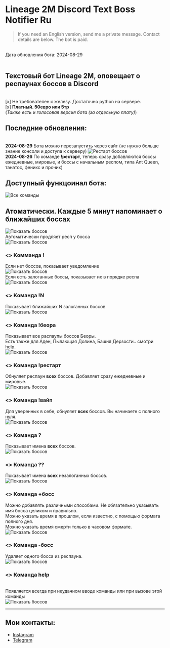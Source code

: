 # Lineage 2M Discord Text Boss Notifier Ru
> If you need an English version, send me a private message. Contact details are below. The bot is paid.

<br/>Дата обновления бота: 2024-08-29
<br/>
<br/>
## Текстовый бот Lineage 2M, оповещает о респаунах боссов в Discord 
<br/> [x] Не требователен к железу. Достаточно python на сервере.
<br/> [x] **Платный. 50евро или 5тр**
<br/> (_Также есть и голосовая версия бота (за отдельную плату)_)

## Последние обновления:
<br/>__2024-08-29__ Бота можно перезапустить через сайт (не нужно больше знание консоли и доступа к серверу)
![Рестарт боссов](./screenshots/15.png)
<br/>__2024-08-26__ По команде **!рестарт**, теперь сразу добавляются боссы ежедневные, мировые, и боссы с начальным респом, типа Ant Queen, танатос, феникс и прочих)

## Доступный функцоинал бота:
![Все команды](./screenshots/1.png)

## Атоматически. Каждые 5 минут напоминает о ближайших боссах
![Показать боссов](./screenshots/8.png)
<br/>Автоматически продляет респ у босса
<br/>![Показать боссов](./screenshots/9.png)

### **<> Комманда !**
Если нет боссов, показывает уведомление
<br/>![Показать боссов](./screenshots/2.png)
<br/>Если есть залоганные боссы, показывает их в порядке респа
<br/>![Показать боссов](./screenshots/3.png)


### **<> Команда !N**
Показывает ближайших N залоганных боссов
<br/>![Показать боссов](./screenshots/6.png)

### **<> Команда !беора**
Показывает все распаупы боссов Беоры.
<br/>Есть также для Аден, Пылающая Долина, Башня Дерзости.. смотри help.
<br/>![Показать боссов](./screenshots/7.png)

### **<> Команда !рестарт**
Обнуляет респаун __всех__ боссов. Добавляет сразу ежедневные и мировые.
<br/>![Показать боссов](./screenshots/4.png)


### **<> Команда !вайп**
Для уверенных в себе, обнуляет __всех__ боссов. Вы начинаете с полного нуля.
<br/>![Показать боссов](./screenshots/14.png)


### **<> Команда ?**
Показывает имена __всех__ боссов.
<br/>![Показать боссов](./screenshots/10.png)


### **<> Команда ??**
Показывает имена __всех__ незалоганных боссов.
<br/>![Показать боссов](./screenshots/11.png)


### **<> Команда +босс**
Можно добавлять различными способами. Не обязательно указывать имя босса целиком и правильно.
<br/>Можно указать время в прошлом, если известно, с помощью формата полного дня.
<br/>Можно указать время смерти только в часовом формате.
<br/>![Показать боссов](./screenshots/5.png)

### **<> Команда -босс**
Удаляет одного босса из респауна.
<br/>![Показать боссов](./screenshots/12.png)


### **<> Команда help**
<br/>Появляется всегда при неудачном вводе команды или при вызове этой команды
<br/>![Показать боссов](./screenshots/13.png)

---

## Мои контакты:
- [Instagram](https://www.instagram.com/eldar.dragomir/)
- [Telegram](https://t.me/eldar_dragomir)
